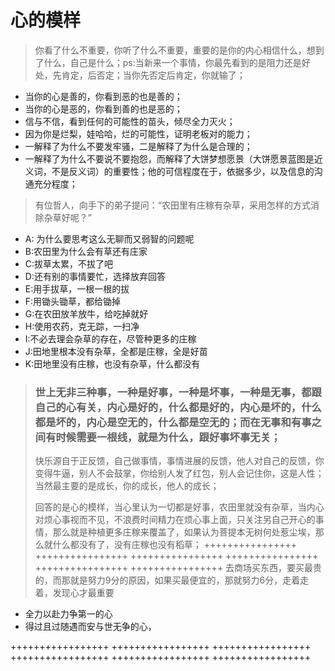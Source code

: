 # 心的模样



> 你看了什么不重要，你听了什么不重要，重要的是你的内心相信什么，想到了什么，自己是什么；ps:当新来一个事情，你最先看到的是阻力还是好处，先肯定，后否定；当你先否定后肯定，你就输了；

* 当你的心是善的，你看到恶的也是善的；
* 当你的心是恶的，你看到善的也是恶的；
* 信与不信，看到任何的可能性的苗头，倾尽全力灭火；
* 因为你是烂梨，娃哈哈，烂的可能性，证明老板对的能力；
* 一解释了为什么不要发牢骚，二是解释了为什么是合理的；
* 一解释了为什么不要说不要抱怨，而解释了大饼梦想愿景（大饼愿景蓝图是近义词，不是反义词）的重要性；他的可信程度在于，依据多少，以及信息的沟通充分程度；

> 有位哲人，向手下的弟子提问：“农田里有庄稼有杂草，采用怎样的方式消除杂草好呢？”

* A: 为什么要思考这么无聊而又弱智的问题呢
* B:农田里为什么会有草还有庄家
* C:拔草太累，不拔了吧
* D:还有别的事情要忙，选择放弃回答
* E:用手拔草，一根一根的拔
* F:用锄头锄草，都给锄掉
* G:在农田放羊放牛，给吃掉就好
* H:使用农药，克无踪，一扫净
* I:不必去理会杂草的存在，尽管种更多的庄稼
* J:田地里根本没有杂草，全都是庄稼，全是好苗
* K:田地里没有庄稼，也没有杂草，什么都没有

> ### 世上无非三种事，一种是好事，一种是坏事，一种是无事，都跟自己的心有关，内心是好的，什么都是好的，内心是坏的，什么都是坏的，内心是空无的，什么都是空无的；而在无事和有事之间有时候需要一根线，就是为什么，跟好事坏事无关；
>
> 快乐源自于正反馈，自己做事情，事情进展的反馈，他人对自己的反馈，你变得牛逼，别人不会鼓掌，你给别人发了红包，别人会记住你，这是人性；当然最主要的是成长，你的成长，他人的成长；
>
> 回答的是心的模样，当心里认为一切都是好事，农田里就没有杂草，当内心对烦心事视而不见，不浪费时间精力在烦心事上面，只关注另自己开心的事情，那么就是种植更多庄稼来覆盖了，如果认为菩提本无树何处惹尘埃，那么就什么都没有了，没有庄稼也没有稻草； ++++++++++++++++ ++++++++++++++++ ++++++++++++++++ ++++++++++++++++ ++++++++++++++++ ++++++++++++++++ 去商场买东西，要买最贵的，而那就是努力9分的原因，如果买最便宜的，那就努力6分，走着走着，发现心才最重要

* 全力以赴力争第一的心
* 得过且过随遇而安与世无争的心，

+++++++++++++++++ +++++++++++++++++ +++++++++++++++++ +++++++++++++++++ +++++++++++++++++ +++++++++++++++++

